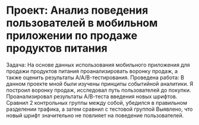 # Проект: Анализ поведения пользователей в мобильном приложении по продаже продуктов питания
Задача: На основе данных использования мобильного приложения для продажи продуктов питания
проанализировать воронку продаж, а также оценить результаты А/А/В-тестирования. Проведена работа: В данном проекте мной были изучены принципы событийной аналитики. Я построил воронку
продаж, исследовал путь пользователей до покупки. Проанализировал результаты А/В-теста
введения новых шрифтов. Сравнил 2 контрольных группы между собой, убедился в
правильном разделении трафика, а затем сравнил с тестовой группой Выявлено, что новый
шрифт значительно не повлияет на поведение пользователей. 

